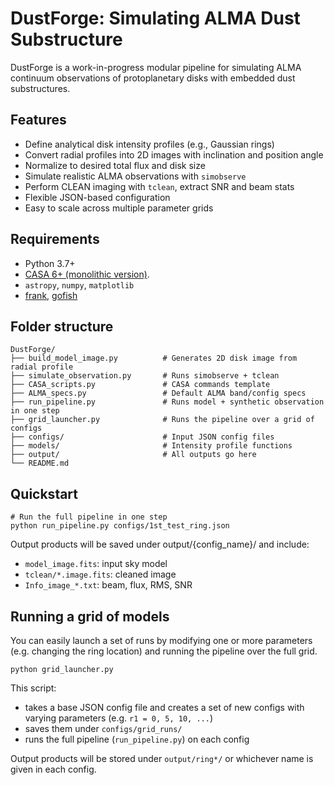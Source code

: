 # DustForge: Simulating ALMA Dust Substructure

DustForge is a work-in-progress modular pipeline for simulating ALMA continuum observations of protoplanetary disks with embedded dust substructures.

## Features
- Define analytical disk intensity profiles (e.g., Gaussian rings)
- Convert radial profiles into 2D images with inclination and position angle
- Normalize to desired total flux and disk size
- Simulate realistic ALMA observations with `simobserve`
- Perform CLEAN imaging with `tclean`, extract SNR and beam stats
- Flexible JSON-based configuration
- Easy to scale across multiple parameter grids

##  Requirements

- Python 3.7+
- [CASA 6+ (monolithic version)](https://casa.nrao.edu/casa_obtaining.shtml).
- `astropy`, `numpy`, `matplotlib`
- [frank](https://github.com/discsim/frank), [gofish](https://github.com/richteague/gofish)

## Folder structure
```
DustForge/
├── build_model_image.py          # Generates 2D disk image from radial profile
├── simulate_observation.py       # Runs simobserve + tclean
├── CASA_scripts.py               # CASA commands template
├── ALMA_specs.py                 # Default ALMA band/config specs
├── run_pipeline.py               # Runs model + synthetic observation in one step
├── grid_launcher.py              # Runs the pipeline over a grid of configs
├── configs/                      # Input JSON config files
├── models/                       # Intensity profile functions
├── output/                       # All outputs go here
└── README.md
```

## Quickstart
```
# Run the full pipeline in one step
python run_pipeline.py configs/1st_test_ring.json
```
Output products will be saved under output/{config_name}/ and include:
- `model_image.fits`: input sky model
- `tclean/*.image.fits`: cleaned image
- `Info_image_*.txt`: beam, flux, RMS, SNR

## Running a grid of models

You can easily launch a set of runs by modifying one or more parameters (e.g. changing the ring location) and running the pipeline over the full grid.
```
python grid_launcher.py
```
This script:
- takes a base JSON config file and creates a set of new configs with varying parameters (e.g. `r1 = 0, 5, 10, ...`)
- saves them under `configs/grid_runs/`
- runs the full pipeline (`run_pipeline.py`) on each config

Output products will be stored under `output/ring*/` or whichever name is given in each config.
